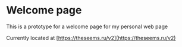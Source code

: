 # Welcome page
This is a prototype for a welcome page for my personal web page

Currently located at [https://theseems.ru/v2](https://theseems.ru/v2)